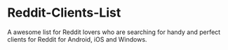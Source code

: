 # Reddit-Clients-List
A awesome list for Reddit lovers who are searching for handy and perfect clients for Reddit for Android, iOS and Windows.
